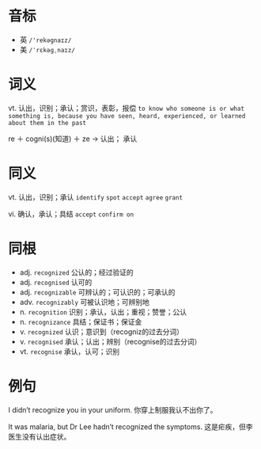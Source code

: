 # 音标

- 英 `/'rekəgnaɪz/`
- 美 `/ˈrɛkəɡˌnaɪz/`

# 词义

vt. 认出，识别；承认；赏识，表彰，报偿
`to know who someone is or what something is, because you have seen, heard, experienced, or learned about them in the past`



re ＋ cogni(s)(知道) ＋ ze → 认出； 承认

# 同义

vt. 认出，识别；承认
`identify` `spot` `accept` `agree` `grant`

vi. 确认，承认；具结
`accept` `confirm on`

# 同根

- adj. `recognized` 公认的；经过验证的
- adj. `recognised` 认可的
- adj. `recognizable` 可辨认的；可认识的；可承认的
- adv. `recognizably` 可被认识地；可辨别地
- n. `recognition` 识别；承认，认出；重视；赞誉；公认
- n. `recognizance` 具结；保证书；保证金
- v. `recognized` 认识；意识到（recogniz的过去分词）
- v. `recognised` 承认；认出；辨别（recognise的过去分词）
- vt. `recognise` 承认，认可；识别

# 例句

I didn’t recognize you in your uniform.
你穿上制服我认不出你了。

It was malaria, but Dr Lee hadn’t recognized the symptoms.
这是疟疾，但李医生没有认出症状。


